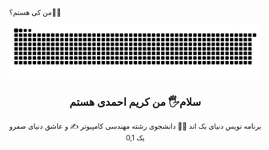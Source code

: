 من کی هستم؟👨‍🎓

<img src="https://raw.githubusercontent.com/imrrobat/imrrobat/d1b244e170d2b75fdda3efd499eaaf163f7a617c/images/github-contribution-grid-snake.svg" alt="just for fun :D">

<h2 align="center">سلام🖐 من کریم احمدی هستم</h2>

<p align="center">
  برنامه نویس دنیای بک اند 👨‍💻 دانشجوی رشته مهندسی کامپیوتر ✍ و عاشق دنیای صفرو یک 0,1
</p>
